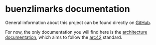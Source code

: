 # buenzlimarks documentation

General information about this project can be found directly on [GitHub](https://github.com/remlse/buenzlimarks).

For now, the only documentation you will find here is the [architecture documentation](./arc42/index.md), which aims to follow the [arc42](https://arc42.org/) standard.
